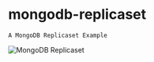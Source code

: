 # mongodb-replicaset

    A MongoDB Replicaset Example
 
![MongoDB Replicaset][mongodbreplicaset]

[mongodbreplicaset]: https://docs.mongodb.com/manual/_images/replica-set-primary-with-secondary-and-arbiter.bakedsvg.svg "MongoDB Replicaset"